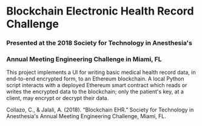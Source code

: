 # Blockchain Electronic Health Record Challenge
### Presented at the 2018 Society for Technology in Anesthesia's
### Annual Meeting Engineering Challenge in Miami, FL

This project implements a UI for writing basic medical health record data, in
end-to-end encrypted form, to an Ethereum blockchain. A local Python script interacts
with a deployed Ethereum smart contract which reads or writes the encrypted data to the
blockchain; only the patient's key, at a client, may encrypt or decrypt their data.


Collazo, C., & Jalali, A. (2018). “Blockchain EHR.” Society for Technology in
Anesthesia's Annual Meeting Engineering Challenge, Miami, FL.
